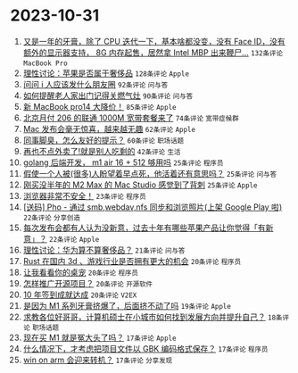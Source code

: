 # 2023-10-31

1. [又是一年的牙膏，除了 CPU 迭代一下，基本啥都没变，没有 Face ID，没有额外的显示器支持， 8G 内存起售，居然拿 Intel MBP 出来鞭尸...](https://www.v2ex.com/t/986922) `132条评论` `MacBook Pro`
1. [理性讨论：苹果是否属于奢侈品](https://www.v2ex.com/t/986990) `128条评论` `Apple`
1. [问问 i 人应该发什么朋友圈](https://www.v2ex.com/t/986952) `92条评论` `问与答`
1. [如何提醒老人家出门记得关燃气灶](https://www.v2ex.com/t/986963) `90条评论` `问与答`
1. [新 MacBook pro14 大降价！](https://www.v2ex.com/t/986919) `85条评论` `Apple`
1. [北京月付 206 的联通 1000M 宽带套餐来了](https://www.v2ex.com/t/986961) `74条评论` `宽带症候群`
1. [Mac 发布会毫无惊喜，越来越无趣](https://www.v2ex.com/t/986930) `62条评论` `Apple`
1. [同事脚臭，怎么友好的提示？](https://www.v2ex.com/t/986938) `60条评论` `职场话题`
1. [再也不点外卖了!就是别人吃剩的](https://www.v2ex.com/t/987074) `42条评论` `生活`
1. [golang 后端开发， m1 air 16 + 512 够用吗](https://www.v2ex.com/t/986980) `25条评论` `程序员`
1. [假使一个人被(很多)人盼望着早点死，他活着还有意思吗？](https://www.v2ex.com/t/986984) `25条评论` `问与答`
1. [刚买没半年的 M2 Max 的 Mac Studio 感觉到了背刺](https://www.v2ex.com/t/986921) `25条评论` `Apple`
1. [浏览器非常不安全！](https://www.v2ex.com/t/987029) `23条评论` `程序员`
1. [[送码] Pho - 通过 smb,webdav,nfs 同步和浏览照片(上架 Google Play 啦)](https://www.v2ex.com/t/986994) `22条评论` `分享创造`
1. [每次发布会都有人认为没新意，过去十年有哪些苹果产品让你觉得「有新意」？](https://www.v2ex.com/t/986943) `22条评论` `Apple`
1. [理性讨论：华为算不算奢侈品？](https://www.v2ex.com/t/987042) `21条评论` `问与答`
1. [Rust 在国内 3d 、游戏行业是否拥有更大的机会](https://www.v2ex.com/t/987058) `20条评论` `程序员`
1. [让我看看你的桌宠](https://www.v2ex.com/t/987051) `20条评论` `程序员`
1. [怎样推广开源项目？](https://www.v2ex.com/t/986988) `20条评论` `开源软件`
1. [10 年签到成就达成](https://www.v2ex.com/t/986973) `20条评论` `V2EX`
1. [是因为 M1 系列牙膏挤爆了，后面挤不动了吗](https://www.v2ex.com/t/986931) `19条评论` `Apple`
1. [求教各位好哥哥，计算机硕士在小城市如何找到发展方向并提升自己？](https://www.v2ex.com/t/986937) `18条评论` `职场话题`
1. [现在买 M1 就是冤大头了吗？](https://www.v2ex.com/t/987078) `17条评论` `Apple`
1. [什么情况下，才考虑把项目文件以 GBK 编码格式保存？](https://www.v2ex.com/t/986999) `17条评论` `程序员`
1. [win on arm 会迎来转机？](https://www.v2ex.com/t/986960) `17条评论` `分享发现`
